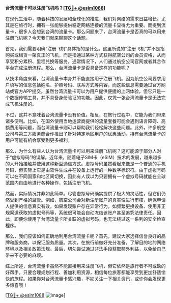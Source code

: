 **台湾流量卡可以注册飞机吗？[[TG💪+ @esim1088](https://t.me/s/esim1088)]**

在现代生活中，随着科技的发展和全球化的推进，我们对网络的需求日益增长。尤其是在旅行时，拥有一张能够提供稳定网络连接的流量卡显得尤为重要。而提到流量卡，很多人会想到台湾的流量卡。那么问题来了，台湾流量卡是否真的可以用来注册飞机呢？今天我们就来聊聊这个话题。

首先，我们需要明确“注册飞机”具体指的是什么。这里所说的“注册飞机”并不是指购买或租赁一架真正的飞机，而是指通过某种方式获得航空公司的会员资格，从而享受积分累积、里程兑换等服务。通常情况下，人们通过航空公司官网或者其合作平台完成注册流程。那么，台湾流量卡是否具备这样的功能呢？

从技术角度来看，台湾流量卡本身并不能直接用于注册飞机。因为航空公司要求用户填写的信息包括姓名、护照号码、联系方式等内容，而这些信息需要通过官方网站或官方APP提交。虽然台湾流量卡可以为用户提供便捷的上网体验，但它只是一个数据传输工具，并不具备身份验证的功能。因此，仅凭一张台湾流量卡是无法完成飞机注册的。

不过，这并不意味着台湾流量卡没有价值。相反，在旅行过程中，它能为我们带来诸多便利。比如，在国外使用当地运营商提供的流量套餐可能会遇到语言障碍、高额费用等问题，而台湾流量卡则可以帮助我们轻松解决这些问题。此外，许多航空公司与第三方服务商合作推出了针对特定地区用户的优惠活动，持有台湾流量卡的用户可能有机会享受到更多福利。

那么，为什么有些人认为台湾流量卡可以用来注册飞机呢？这可能源于部分人对于“虚拟号码”的误解。近年来，随着电子SIM卡（eSIM）技术的发展，越来越多的人开始接触并使用这种新型通信方式。虚拟号码虽然看起来像是一个普通的手机号码，但实际上它是由软件生成并在设备上运行的一种数字标识符。由于虚拟号码可以在不同国家和地区间切换，因此有人误以为只要拥有一个虚拟号码就能在全球范围内自由地进行各种操作，包括注册飞机。

然而，实际情况并非如此简单。尽管虚拟号码确实提供了极大的灵活性，但它们仍然受到严格的监管。例如，航空公司会对新注册账户的真实性进行审核，确保申请人提供的信息真实有效。如果发现账户存在异常行为，如频繁更换设备、使用非正规渠道获取的虚拟号码等，系统很可能会自动冻结该账户甚至追究法律责任。因此，即便你使用了台湾流量卡所关联的虚拟号码，也无法绕过这一系列的安全检查程序。

那么，我们应该如何正确地利用台湾流量卡呢？首先，建议大家选择信誉良好的品牌和服务商，以保证服务质量。其次，在旅行前做好充分准备，了解目的地的网络环境以及相关政策法规。最后，切勿尝试通过非法手段获取额外利益，以免给自己带来不必要的麻烦。

综上所述，台湾流量卡虽然不能直接用来注册飞机，但它依然是旅行者不可或缺的好帮手。只要合理规划行程、善加利用资源，相信每位旅客都能享受到更加舒适愉快的旅程。如果你对台湾流量卡感兴趣，不妨关注一下相关资讯，或许你会发现更多惊喜哦！

[[TG💪+ @esim1088](https://t.me/s/esim1088) ![Image](https://i.postimg.cc/4NQfJmqS/Snipaste-2025-05-13-00-14-12.png)]